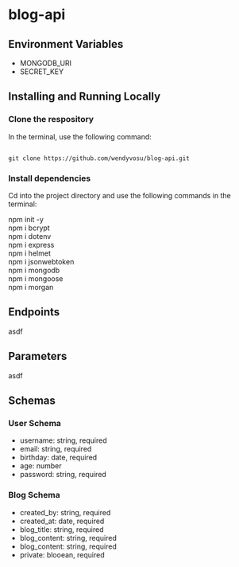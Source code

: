 # blog-api

Environment Variables
-
- MONGODB_URI
- SECRET_KEY

Installing and Running Locally
-
### Clone the respository
In the terminal, use the following command: 

<code>
git clone https://github.com/wendyvosu/blog-api.git
</code>

### Install dependencies
Cd into the project directory and use the following commands in the terminal: 

npm init -y<br>
npm i bcrypt<br>
npm i dotenv<br>
npm i express<br>
npm i helmet<br>
npm i jsonwebtoken<br>
npm i mongodb<br>
npm i mongoose<br>
npm i morgan<br>

Endpoints
-
asdf

Parameters
-
asdf

Schemas
-
### User Schema
- username: string, required
- email: string, required
- birthday: date, required
- age: number
- password: string, required

### Blog Schema
- created_by: string, required
- created_at: date, required
- blog_title: string, required
- blog_content: string, required
- blog_content: string, required
- private: blooean, required
